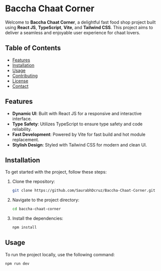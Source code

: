 # Baccha Chaat Corner

Welcome to **Baccha Chaat Corner**, a delightful fast food shop project built using **React JS**, **TypeScript**, **Vite**, and **Tailwind CSS**. This project aims to deliver a seamless and enjoyable user experience for chaat lovers.

## Table of Contents
- [Features](#features)
- [Installation](#installation)
- [Usage](#usage)
- [Contributing](#contributing)
- [License](#license)
- [Contact](#contact)

## Features
- **Dynamic UI**: Built with React JS for a responsive and interactive interface.
- **Type Safety**: Utilizes TypeScript to ensure type safety and code reliability.
- **Fast Development**: Powered by Vite for fast build and hot module replacement.
- **Stylish Design**: Styled with Tailwind CSS for modern and clean UI.

## Installation
To get started with the project, follow these steps:

1. Clone the repository:
    ```bash
    git clone https://github.com/SaurabhDcruz/Baccha-Chaat-Corner.git
    ```
2. Navigate to the project directory:
    ```bash
    cd baccha-chaat-corner
    ```
3. Install the dependencies:
    ```bash
    npm install
    ```

## Usage
To run the project locally, use the following command:
```bash
npm run dev

